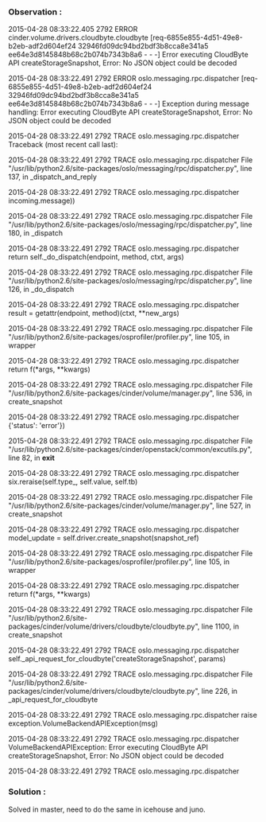 ### Observation :

2015-04-28 08:33:22.405 2792 ERROR cinder.volume.drivers.cloudbyte.cloudbyte [req-6855e855-4d51-49e8-b2eb-adf2d604ef24 32946fd09dc94bd2bdf3b8cca8e341a5 ee64e3d8145848b68c2b074b7343b8a6 - - -] Error executing CloudByte API createStorageSnapshot, Error: No JSON object could be decoded

2015-04-28 08:33:22.491 2792 ERROR oslo.messaging.rpc.dispatcher [req-6855e855-4d51-49e8-b2eb-adf2d604ef24 32946fd09dc94bd2bdf3b8cca8e341a5 ee64e3d8145848b68c2b074b7343b8a6 - - -] Exception during message handling: Error executing CloudByte API createStorageSnapshot, Error: No JSON object could be decoded

2015-04-28 08:33:22.491 2792 TRACE oslo.messaging.rpc.dispatcher Traceback (most recent call last):

2015-04-28 08:33:22.491 2792 TRACE oslo.messaging.rpc.dispatcher   File "/usr/lib/python2.6/site-packages/oslo/messaging/rpc/dispatcher.py", line 137, in _dispatch_and_reply

2015-04-28 08:33:22.491 2792 TRACE oslo.messaging.rpc.dispatcher     incoming.message))

2015-04-28 08:33:22.491 2792 TRACE oslo.messaging.rpc.dispatcher   File "/usr/lib/python2.6/site-packages/oslo/messaging/rpc/dispatcher.py", line 180, in _dispatch

2015-04-28 08:33:22.491 2792 TRACE oslo.messaging.rpc.dispatcher     return self._do_dispatch(endpoint, method, ctxt, args)

2015-04-28 08:33:22.491 2792 TRACE oslo.messaging.rpc.dispatcher   File "/usr/lib/python2.6/site-packages/oslo/messaging/rpc/dispatcher.py", line 126, in _do_dispatch

2015-04-28 08:33:22.491 2792 TRACE oslo.messaging.rpc.dispatcher     result = getattr(endpoint, method)(ctxt, **new_args)

2015-04-28 08:33:22.491 2792 TRACE oslo.messaging.rpc.dispatcher   File "/usr/lib/python2.6/site-packages/osprofiler/profiler.py", line 105, in wrapper

2015-04-28 08:33:22.491 2792 TRACE oslo.messaging.rpc.dispatcher     return f(*args, **kwargs)

2015-04-28 08:33:22.491 2792 TRACE oslo.messaging.rpc.dispatcher   File "/usr/lib/python2.6/site-packages/cinder/volume/manager.py", line 536, in create_snapshot

2015-04-28 08:33:22.491 2792 TRACE oslo.messaging.rpc.dispatcher     {'status': 'error'})

2015-04-28 08:33:22.491 2792 TRACE oslo.messaging.rpc.dispatcher   File "/usr/lib/python2.6/site-packages/cinder/openstack/common/excutils.py", line 82, in __exit__

2015-04-28 08:33:22.491 2792 TRACE oslo.messaging.rpc.dispatcher     six.reraise(self.type_, self.value, self.tb)

2015-04-28 08:33:22.491 2792 TRACE oslo.messaging.rpc.dispatcher   File "/usr/lib/python2.6/site-packages/cinder/volume/manager.py", line 527, in create_snapshot

2015-04-28 08:33:22.491 2792 TRACE oslo.messaging.rpc.dispatcher     model_update = self.driver.create_snapshot(snapshot_ref)

2015-04-28 08:33:22.491 2792 TRACE oslo.messaging.rpc.dispatcher   File "/usr/lib/python2.6/site-packages/osprofiler/profiler.py", line 105, in wrapper

2015-04-28 08:33:22.491 2792 TRACE oslo.messaging.rpc.dispatcher     return f(*args, **kwargs)

2015-04-28 08:33:22.491 2792 TRACE oslo.messaging.rpc.dispatcher   File "/usr/lib/python2.6/site-packages/cinder/volume/drivers/cloudbyte/cloudbyte.py", line 1100, in create_snapshot

2015-04-28 08:33:22.491 2792 TRACE oslo.messaging.rpc.dispatcher     self._api_request_for_cloudbyte('createStorageSnapshot', params)

2015-04-28 08:33:22.491 2792 TRACE oslo.messaging.rpc.dispatcher   File "/usr/lib/python2.6/site-packages/cinder/volume/drivers/cloudbyte/cloudbyte.py", line 226, in _api_request_for_cloudbyte

2015-04-28 08:33:22.491 2792 TRACE oslo.messaging.rpc.dispatcher     raise exception.VolumeBackendAPIException(msg)

2015-04-28 08:33:22.491 2792 TRACE oslo.messaging.rpc.dispatcher VolumeBackendAPIException: Error executing CloudByte API createStorageSnapshot, Error: No JSON object could be decoded

2015-04-28 08:33:22.491 2792 TRACE oslo.messaging.rpc.dispatcher


### Solution :

Solved in master, need to do the same in icehouse and juno.